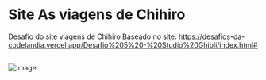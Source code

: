# Site As viagens de Chihiro
Desafio do site viagens de Chihiro 
 Baseado no site: 
https://desafios-da-codelandia.vercel.app/Desafio%205%20-%20Studio%20Ghibli/index.html#

##

![image](https://user-images.githubusercontent.com/42303034/183004077-5aea55e0-b420-4f26-9888-710fe5b2eea8.png)
